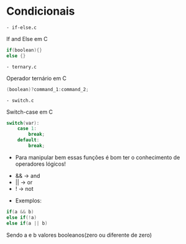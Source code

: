 # Condicionais

```
- if-else.c
```

If and Else em C

```c
if(boolean){}
else {}
```

```
- ternary.c
```

Operador ternário em C

```c
(boolean)?command_1:command_2;
```

```
- switch.c
```

Switch-case em C

```c
switch(var):
    case 1:
        break;
    default:
        break;
```

* Para manipular bem essas funções é bom ter o conhecimento de operadores lógicos!

- && -> and
- || -> or
- ! -> not

* Exemplos:

```c
if(a && b)
else if(!a)
else if(a || b)
```
Sendo a e b valores booleanos(zero ou diferente de zero)